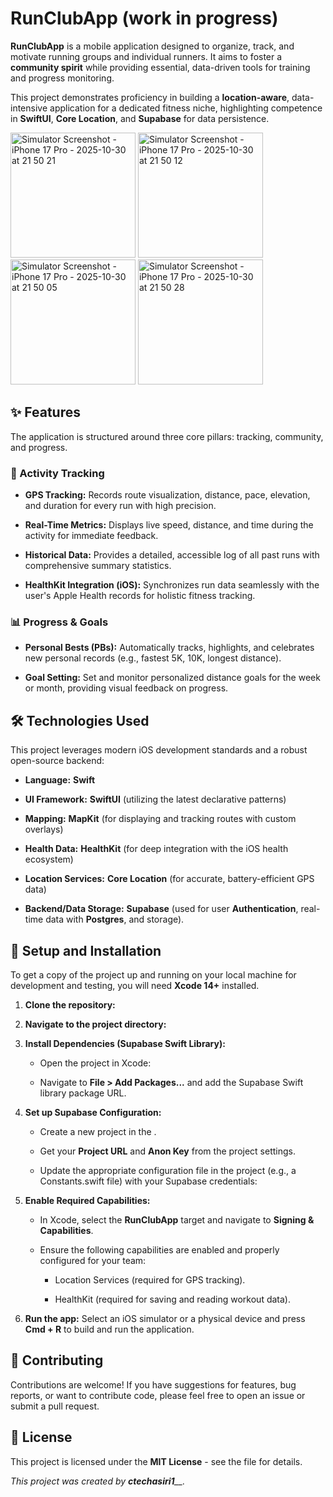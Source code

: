 RunClubApp (work in progress)
==========

**RunClubApp** is a mobile application designed to organize, track, and motivate running groups and individual runners. It aims to foster a **community spirit** while providing essential, data-driven tools for training and progress monitoring.

This project demonstrates proficiency in building a **location-aware**, data-intensive application for a dedicated fitness niche, highlighting competence in **SwiftUI**, **Core Location**, and **Supabase** for data persistence.

<img width="200" alt="Simulator Screenshot - iPhone 17 Pro - 2025-10-30 at 21 50 21" src="https://github.com/user-attachments/assets/c7ef11cf-7581-40de-a6ec-4119257eee92" />
<img width="200" alt="Simulator Screenshot - iPhone 17 Pro - 2025-10-30 at 21 50 12" src="https://github.com/user-attachments/assets/4aae139e-f81d-4dd4-a377-33fcac853746" />
<img width="200" alt="Simulator Screenshot - iPhone 17 Pro - 2025-10-30 at 21 50 05" src="https://github.com/user-attachments/assets/4b9877f8-2898-418f-848c-e351ef6cb14f" />
<img width="200" alt="Simulator Screenshot - iPhone 17 Pro - 2025-10-30 at 21 50 28" src="https://github.com/user-attachments/assets/6ad193c4-934d-4665-97f5-8abad11e93fd" />

✨ Features
----------

The application is structured around three core pillars: tracking, community, and progress.

### 🏃 Activity Tracking

*   **GPS Tracking:** Records route visualization, distance, pace, elevation, and duration for every run with high precision.
    
*   **Real-Time Metrics:** Displays live speed, distance, and time during the activity for immediate feedback.
    
*   **Historical Data:** Provides a detailed, accessible log of all past runs with comprehensive summary statistics.
    
*   **HealthKit Integration (iOS):** Synchronizes run data seamlessly with the user's Apple Health records for holistic fitness tracking.    

### 📊 Progress & Goals

*   **Personal Bests (PBs):** Automatically tracks, highlights, and celebrates new personal records (e.g., fastest 5K, 10K, longest distance).
    
*   **Goal Setting:** Set and monitor personalized distance goals for the week or month, providing visual feedback on progress.
    

🛠️ Technologies Used
---------------------

This project leverages modern iOS development standards and a robust open-source backend:

*   **Language:** **Swift**
    
*   **UI Framework:** **SwiftUI** (utilizing the latest declarative patterns)
    
*   **Mapping:** **MapKit** (for displaying and tracking routes with custom overlays)
    
*   **Health Data:** **HealthKit** (for deep integration with the iOS health ecosystem)
    
*   **Location Services:** **Core Location** (for accurate, battery-efficient GPS data)
    
*   **Backend/Data Storage:** **Supabase** (used for user **Authentication**, real-time data with **Postgres**, and storage).
    

🚀 Setup and Installation
-------------------------

To get a copy of the project up and running on your local machine for development and testing, you will need **Xcode 14+** installed.

1.  **Clone the repository:**
    
2.  **Navigate to the project directory:**
    
3.  **Install Dependencies (Supabase Swift Library):**
    
    *   Open the project in Xcode:
        
    *   Navigate to **File > Add Packages...** and add the Supabase Swift library package URL.
        
4.  **Set up Supabase Configuration:**
    
    *   Create a new project in the .
        
    *   Get your **Project URL** and **Anon Key** from the project settings.
        
    *   Update the appropriate configuration file in the project (e.g., a Constants.swift file) with your Supabase credentials:
        
5.  **Enable Required Capabilities:**
    
    *   In Xcode, select the **RunClubApp** target and navigate to **Signing & Capabilities**.
        
    *   Ensure the following capabilities are enabled and properly configured for your team:
        
        *   Location Services (required for GPS tracking).
            
        *   HealthKit (required for saving and reading workout data).
            
6.  **Run the app:** Select an iOS simulator or a physical device and press **Cmd + R** to build and run the application.
    

🤝 Contributing
---------------

Contributions are welcome! If you have suggestions for features, bug reports, or want to contribute code, please feel free to open an issue or submit a pull request.

📜 License
----------

This project is licensed under the **MIT License** - see the file for details.

_This project was created by_ _**ctechasiri1**__._
